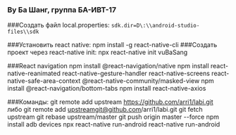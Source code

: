 ### Ву Ба Шанг, группа БА-ИВТ-17

###Создать файл local.properties:
`sdk.dir=D\:\\android-studio-files\\sdk`

###Установить react native:
npm install -g react-native-cli
###Создать проект через react-native init:
npx react-native init vuBaSang

###React navigation
npm install @react-navigation/native
npm install react-native-reanimated react-native-gesture-handler react-native-screens react-native-safe-area-context @react-native-community/masked-view
npm install @react-navigation/bottom-tabs
npm install react-native-axios

###Команды:
git remote add upstream https://github.com/arri1/labi.git
либо git remote add upstreamgit@github.com/arri1/labi.git
git fetch upstream
git rebase upstream/master
git push origin master --force
npm install
adb devices
npx react-native run-android
react-native run-android


